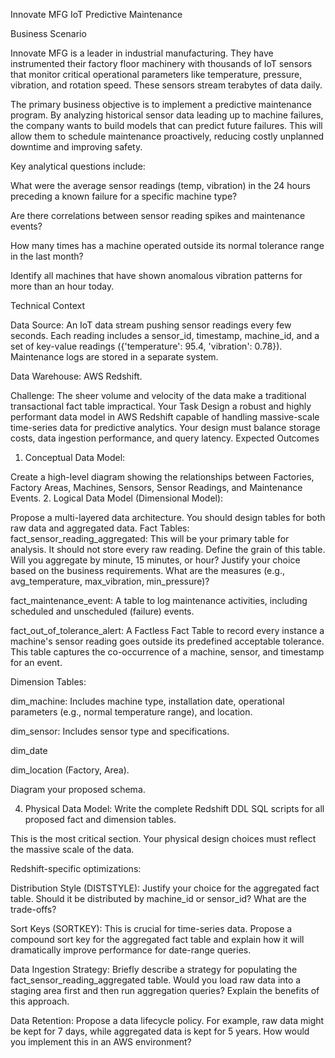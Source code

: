 Innovate MFG IoT Predictive Maintenance

Business Scenario

Innovate MFG is a leader in industrial manufacturing. They have instrumented their factory floor machinery with thousands of IoT sensors that monitor critical operational parameters like temperature, pressure, vibration, and rotation speed. These sensors stream terabytes of data daily.

The primary business objective is to implement a predictive maintenance program. By analyzing historical sensor data leading up to machine failures, the company wants to build models that can predict future failures. This will allow them to schedule maintenance proactively, reducing costly unplanned downtime and improving safety.

Key analytical questions include:

What were the average sensor readings (temp, vibration) in the 24 hours preceding a known failure for a specific machine type?

Are there correlations between sensor reading spikes and maintenance events?

How many times has a machine operated outside its normal tolerance range in the last month?

Identify all machines that have shown anomalous vibration patterns for more than an hour today.

Technical Context

Data Source: An IoT data stream pushing sensor readings every few seconds. Each reading includes a sensor_id, timestamp, machine_id, and a set of key-value readings ({'temperature': 95.4, 'vibration': 0.78}). Maintenance logs are stored in a separate system.

Data Warehouse: AWS Redshift.

Challenge: The sheer volume and velocity of the data make a traditional transactional fact table impractical.
Your Task
Design a robust and highly performant data model in AWS Redshift capable of handling massive-scale time-series data for predictive analytics. Your design must balance storage costs, data ingestion performance, and query latency.
Expected Outcomes

1. Conceptual Data Model:

Create a high-level diagram showing the relationships between Factories, Factory Areas, Machines, Sensors, Sensor Readings, and Maintenance Events.
2. Logical Data Model (Dimensional Model):

Propose a multi-layered data architecture. You should design tables for both raw data and aggregated data.
Fact Tables:
fact_sensor_reading_aggregated: This will be your primary table for analysis. It should not store every raw reading. Define the grain of this table. Will you aggregate by minute, 15 minutes, or hour? Justify your choice based on the business requirements. What are the measures (e.g., avg_temperature, max_vibration, min_pressure)?

fact_maintenance_event: A table to log maintenance activities, including scheduled and unscheduled (failure) events.

fact_out_of_tolerance_alert: A Factless Fact Table to record every instance a machine's sensor reading goes outside its predefined acceptable tolerance. This table captures the co-occurrence of a machine, sensor, and timestamp for an event.

Dimension Tables:

dim_machine: Includes machine type, installation date, operational parameters (e.g., normal temperature range), and location.

dim_sensor: Includes sensor type and specifications.

dim_date

dim_location (Factory, Area).

Diagram your proposed schema.


4. Physical Data Model:
Write the complete Redshift DDL SQL scripts for all proposed fact and dimension tables.

This is the most critical section. Your physical design choices must reflect the massive scale of the data.

Redshift-specific optimizations:

Distribution Style (DISTSTYLE): Justify your choice for the aggregated fact table. Should it be distributed by machine_id or sensor_id? What are the trade-offs?

Sort Keys (SORTKEY): This is crucial for time-series data. Propose a compound sort key for the aggregated fact table and explain how it will dramatically improve performance for date-range queries.

Data Ingestion Strategy: Briefly describe a strategy for populating the fact_sensor_reading_aggregated table. Would you load raw data into a staging area first and then run aggregation queries? Explain the benefits of this approach.

Data Retention: Propose a data lifecycle policy. For example, raw data might be kept for 7 days, while aggregated data is kept for 5 years. How would you implement this in an AWS environment?
